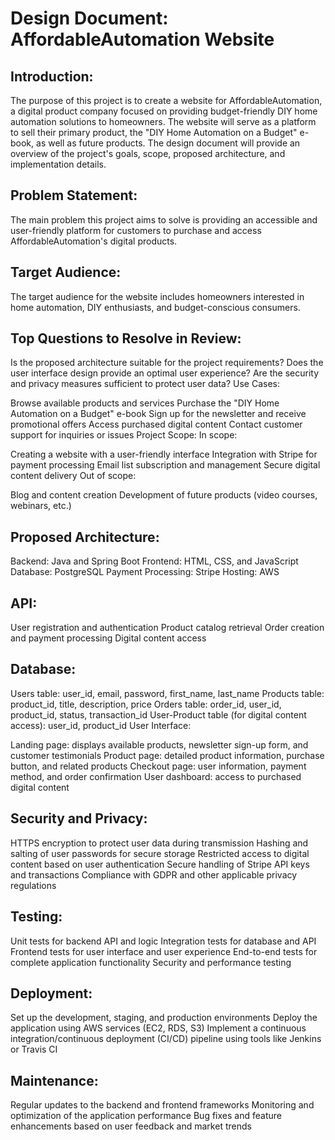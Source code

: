 # Design Document: AffordableAutomation Website

## Introduction:
The purpose of this project is to create a website for AffordableAutomation, a digital product company focused on providing budget-friendly DIY home automation solutions to homeowners. The website will serve as a platform to sell their primary product, the "DIY Home Automation on a Budget" e-book, as well as future products. The design document will provide an overview of the project's goals, scope, proposed architecture, and implementation details.

## Problem Statement:
The main problem this project aims to solve is providing an accessible and user-friendly platform for customers to purchase and access AffordableAutomation's digital products.

## Target Audience:
The target audience for the website includes homeowners interested in home automation, DIY enthusiasts, and budget-conscious consumers.

## Top Questions to Resolve in Review:

Is the proposed architecture suitable for the project requirements?
Does the user interface design provide an optimal user experience?
Are the security and privacy measures sufficient to protect user data?
Use Cases:

Browse available products and services
Purchase the "DIY Home Automation on a Budget" e-book
Sign up for the newsletter and receive promotional offers
Access purchased digital content
Contact customer support for inquiries or issues
Project Scope:
In scope:

Creating a website with a user-friendly interface
Integration with Stripe for payment processing
Email list subscription and management
Secure digital content delivery
Out of scope:

Blog and content creation
Development of future products (video courses, webinars, etc.)

## Proposed Architecture:

Backend: Java and Spring Boot
Frontend: HTML, CSS, and JavaScript
Database: PostgreSQL
Payment Processing: Stripe
Hosting: AWS

## API:

User registration and authentication
Product catalog retrieval
Order creation and payment processing
Digital content access

## Database:

Users table: user_id, email, password, first_name, last_name
Products table: product_id, title, description, price
Orders table: order_id, user_id, product_id, status, transaction_id
User-Product table (for digital content access): user_id, product_id
User Interface:

Landing page: displays available products, newsletter sign-up form, and customer testimonials
Product page: detailed product information, purchase button, and related products
Checkout page: user information, payment method, and order confirmation
User dashboard: access to purchased digital content

## Security and Privacy:

HTTPS encryption to protect user data during transmission
Hashing and salting of user passwords for secure storage
Restricted access to digital content based on user authentication
Secure handling of Stripe API keys and transactions
Compliance with GDPR and other applicable privacy regulations

## Testing:

Unit tests for backend API and logic
Integration tests for database and API
Frontend tests for user interface and user experience
End-to-end tests for complete application functionality
Security and performance testing

## Deployment:

Set up the development, staging, and production environments
Deploy the application using AWS services (EC2, RDS, S3)
Implement a continuous integration/continuous deployment (CI/CD) pipeline using tools like Jenkins or Travis CI

## Maintenance:

Regular updates to the backend and frontend frameworks
Monitoring and optimization of the application performance
Bug fixes and feature enhancements based on user feedback and market trends